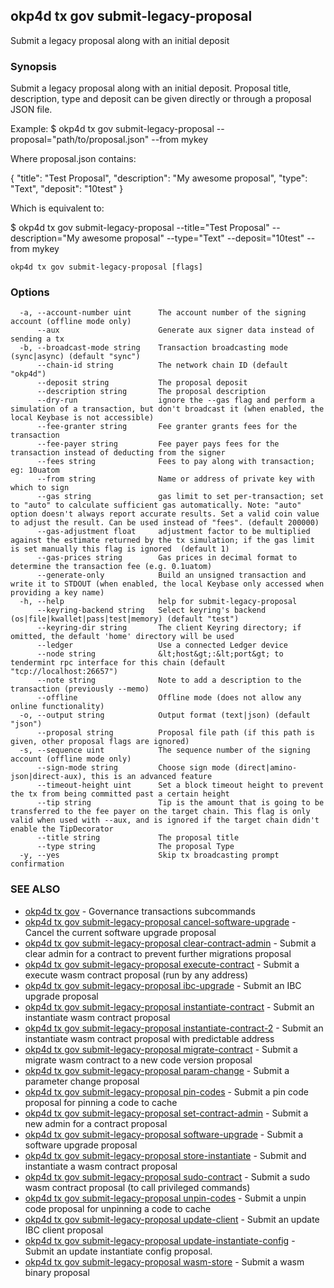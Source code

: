## okp4d tx gov submit-legacy-proposal

Submit a legacy proposal along with an initial deposit

### Synopsis

Submit a legacy proposal along with an initial deposit.
Proposal title, description, type and deposit can be given directly or through a proposal JSON file.

Example:
$ okp4d tx gov submit-legacy-proposal --proposal="path/to/proposal.json" --from mykey

Where proposal.json contains:

{
  "title": "Test Proposal",
  "description": "My awesome proposal",
  "type": "Text",
  "deposit": "10test"
}

Which is equivalent to:

$ okp4d tx gov submit-legacy-proposal --title="Test Proposal" --description="My awesome proposal" --type="Text" --deposit="10test" --from mykey

```
okp4d tx gov submit-legacy-proposal [flags]
```

### Options

```
  -a, --account-number uint      The account number of the signing account (offline mode only)
      --aux                      Generate aux signer data instead of sending a tx
  -b, --broadcast-mode string    Transaction broadcasting mode (sync|async) (default "sync")
      --chain-id string          The network chain ID (default "okp4d")
      --deposit string           The proposal deposit
      --description string       The proposal description
      --dry-run                  ignore the --gas flag and perform a simulation of a transaction, but don't broadcast it (when enabled, the local Keybase is not accessible)
      --fee-granter string       Fee granter grants fees for the transaction
      --fee-payer string         Fee payer pays fees for the transaction instead of deducting from the signer
      --fees string              Fees to pay along with transaction; eg: 10uatom
      --from string              Name or address of private key with which to sign
      --gas string               gas limit to set per-transaction; set to "auto" to calculate sufficient gas automatically. Note: "auto" option doesn't always report accurate results. Set a valid coin value to adjust the result. Can be used instead of "fees". (default 200000)
      --gas-adjustment float     adjustment factor to be multiplied against the estimate returned by the tx simulation; if the gas limit is set manually this flag is ignored  (default 1)
      --gas-prices string        Gas prices in decimal format to determine the transaction fee (e.g. 0.1uatom)
      --generate-only            Build an unsigned transaction and write it to STDOUT (when enabled, the local Keybase only accessed when providing a key name)
  -h, --help                     help for submit-legacy-proposal
      --keyring-backend string   Select keyring's backend (os|file|kwallet|pass|test|memory) (default "test")
      --keyring-dir string       The client Keyring directory; if omitted, the default 'home' directory will be used
      --ledger                   Use a connected Ledger device
      --node string              &lt;host&gt;:&lt;port&gt; to tendermint rpc interface for this chain (default "tcp://localhost:26657")
      --note string              Note to add a description to the transaction (previously --memo)
      --offline                  Offline mode (does not allow any online functionality)
  -o, --output string            Output format (text|json) (default "json")
      --proposal string          Proposal file path (if this path is given, other proposal flags are ignored)
  -s, --sequence uint            The sequence number of the signing account (offline mode only)
      --sign-mode string         Choose sign mode (direct|amino-json|direct-aux), this is an advanced feature
      --timeout-height uint      Set a block timeout height to prevent the tx from being committed past a certain height
      --tip string               Tip is the amount that is going to be transferred to the fee payer on the target chain. This flag is only valid when used with --aux, and is ignored if the target chain didn't enable the TipDecorator
      --title string             The proposal title
      --type string              The proposal Type
  -y, --yes                      Skip tx broadcasting prompt confirmation
```

### SEE ALSO

* [okp4d tx gov](okp4d_tx_gov.md)	 - Governance transactions subcommands
* [okp4d tx gov submit-legacy-proposal cancel-software-upgrade](okp4d_tx_gov_submit-legacy-proposal_cancel-software-upgrade.md)	 - Cancel the current software upgrade proposal
* [okp4d tx gov submit-legacy-proposal clear-contract-admin](okp4d_tx_gov_submit-legacy-proposal_clear-contract-admin.md)	 - Submit a clear admin for a contract to prevent further migrations proposal
* [okp4d tx gov submit-legacy-proposal execute-contract](okp4d_tx_gov_submit-legacy-proposal_execute-contract.md)	 - Submit a execute wasm contract proposal (run by any address)
* [okp4d tx gov submit-legacy-proposal ibc-upgrade](okp4d_tx_gov_submit-legacy-proposal_ibc-upgrade.md)	 - Submit an IBC upgrade proposal
* [okp4d tx gov submit-legacy-proposal instantiate-contract](okp4d_tx_gov_submit-legacy-proposal_instantiate-contract.md)	 - Submit an instantiate wasm contract proposal
* [okp4d tx gov submit-legacy-proposal instantiate-contract-2](okp4d_tx_gov_submit-legacy-proposal_instantiate-contract-2.md)	 - Submit an instantiate wasm contract proposal with predictable address
* [okp4d tx gov submit-legacy-proposal migrate-contract](okp4d_tx_gov_submit-legacy-proposal_migrate-contract.md)	 - Submit a migrate wasm contract to a new code version proposal
* [okp4d tx gov submit-legacy-proposal param-change](okp4d_tx_gov_submit-legacy-proposal_param-change.md)	 - Submit a parameter change proposal
* [okp4d tx gov submit-legacy-proposal pin-codes](okp4d_tx_gov_submit-legacy-proposal_pin-codes.md)	 - Submit a pin code proposal for pinning a code to cache
* [okp4d tx gov submit-legacy-proposal set-contract-admin](okp4d_tx_gov_submit-legacy-proposal_set-contract-admin.md)	 - Submit a new admin for a contract proposal
* [okp4d tx gov submit-legacy-proposal software-upgrade](okp4d_tx_gov_submit-legacy-proposal_software-upgrade.md)	 - Submit a software upgrade proposal
* [okp4d tx gov submit-legacy-proposal store-instantiate](okp4d_tx_gov_submit-legacy-proposal_store-instantiate.md)	 - Submit and instantiate a wasm contract proposal
* [okp4d tx gov submit-legacy-proposal sudo-contract](okp4d_tx_gov_submit-legacy-proposal_sudo-contract.md)	 - Submit a sudo wasm contract proposal (to call privileged commands)
* [okp4d tx gov submit-legacy-proposal unpin-codes](okp4d_tx_gov_submit-legacy-proposal_unpin-codes.md)	 - Submit a unpin code proposal for unpinning a code to cache
* [okp4d tx gov submit-legacy-proposal update-client](okp4d_tx_gov_submit-legacy-proposal_update-client.md)	 - Submit an update IBC client proposal
* [okp4d tx gov submit-legacy-proposal update-instantiate-config](okp4d_tx_gov_submit-legacy-proposal_update-instantiate-config.md)	 - Submit an update instantiate config proposal.
* [okp4d tx gov submit-legacy-proposal wasm-store](okp4d_tx_gov_submit-legacy-proposal_wasm-store.md)	 - Submit a wasm binary proposal

